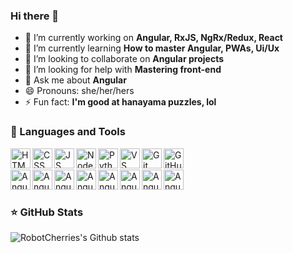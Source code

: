### Hi there 👋

<!--
**RobotCherries/RobotCherries** is a ✨ _special_ ✨ repository because its `README.md` (this file) appears on your GitHub profile.
-->

- 🔭 I’m currently working on **Angular, RxJS, NgRx/Redux, React**
- 🌱 I’m currently learning **How to master Angular, PWAs, Ui/Ux**
- 👯 I’m looking to collaborate on **Angular projects**
- 🤔 I’m looking for help with **Mastering front-end**
- 💬 Ask me about **Angular** <!-- - 📫 How to reach me: **** -->
- 😄 Pronouns: she/her/hers
- ⚡ Fun fact: **I'm good at hanayama puzzles, lol**

### 📐 Languages and Tools

<img align="left" height="32px" width="32px" alt="HTML logo" src="https://bit.ly/3gP4Qgx">
<img align="left" height="32px" width="32px" alt="CSS logo" src="https://bit.ly/37iML7j">
<img align="left" height="32px" width="32px" alt="JS logo" src="https://bit.ly/3r1kzxY">
<img align="left" height="32px" width="32px" alt="Node.js logo" src="https://bit.ly/3rw9m8C">
<img align="left" height="32px" width="32px" alt="Python logo" src="https://bit.ly/3nk4bGw">
<img align="left" height="32px" width="32px" alt="VS Сode logo" src="https://bit.ly/3qZmQcU">
<img align="left" height="32px" width="32px" alt="Git logo" src="https://bit.ly/34ayuYn">
<img align="left" height="32px" width="32px" alt="GitHub logo" src="https://bit.ly/3nlY4kZ">
<br />
<br />
<img align="left" height="32px" width="32px" alt="Angular logo" src="https://i.imgur.com/YvwfCj4.png">
<img align="left" height="32px" width="32px" alt="Angular Pwa logo" src="https://i.imgur.com/jz4qiSD.png">
<img align="left" height="32px" width="32px" alt="Angular Cli logo" src="https://i.imgur.com/OzpFHq5.png">
<img align="left" height="32px" width="32px" alt="Angular Forms logo" src="https://i.imgur.com/25QOf5W.png">
<img align="left" height="32px" width="32px" alt="Angular Http logo" src="https://i.imgur.com/B5UKxuo.png">
<img align="left" height="32px" width="32px" alt="Angular Karma logo" src="https://i.imgur.com/iL3p2qk.png">
<img align="left" height="32px" width="32px" alt="Angular Web Components logo" src="https://i.imgur.com/BlbrruV.png">
<img align="left" height="32px" width="32px" alt="Angular Material logo" src="https://i.imgur.com/hA4YQXm.png">
<br />
<br/>

### ⭐ GitHub Stats

![RobotCherries's Github stats](https://github-readme-stats.vercel.app/api?username=RobotCherries&show_icons=true&hide_border=true)

<!--
![RobotCherries's WakaTime Stats](https://github-readme-stats.vercel.app/api/wakatime?username=RobotCherries&hide_border=true&v=2)
-->
